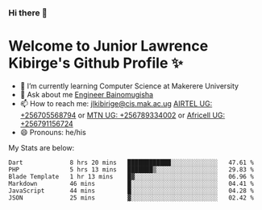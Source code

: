 ### Hi there 👋 
# Welcome to Junior Lawrence Kibirge's Github Profile ✨
 
<!--
**juniorkibirige/juniorkibirige** is a ✨ _special_ ✨ repository because its `README.md` (this file) appears on your GitHub profile.

Here are some ideas to get you started:

- 🔭 I’m currently working on ...
- 🌱 I’m currently learning ...
- 👯 I’m looking to collaborate on ...
- 🤔 I’m looking for help with ...
- 💬 Ask me about ...
- 📫 How to reach me: ...
- 😄 Pronouns: ...
- ⚡ Fun fact: ...
-->
- 🌱 I’m currently learning Computer Science at Makerere University
- 💬 Ask about me [Engineer Bainomugisha](mailto:baino@mak.ac.ug)
- 📫 How to reach me: [jlkibirige@cis.mak.ac.ug](mailto:jlkibirige@cis.mak.ac.ug) [AIRTEL UG: +256705568794](tel:+256705568794) or [MTN UG: +256789334002](tel:+256789334002) or [Africell UG: +256791156724](tel:+256791156724)
- 😄 Pronouns: he/his

My Stats are below:

<!--START_SECTION:waka-->

```text
Dart             8 hrs 20 mins   ████████████░░░░░░░░░░░░░   47.61 %
PHP              5 hrs 13 mins   ███████▒░░░░░░░░░░░░░░░░░   29.83 %
Blade Template   1 hr 13 mins    █▓░░░░░░░░░░░░░░░░░░░░░░░   06.96 %
Markdown         46 mins         █░░░░░░░░░░░░░░░░░░░░░░░░   04.41 %
JavaScript       44 mins         █░░░░░░░░░░░░░░░░░░░░░░░░   04.28 %
JSON             25 mins         ▓░░░░░░░░░░░░░░░░░░░░░░░░   02.42 %
```

<!--END_SECTION:waka-->
